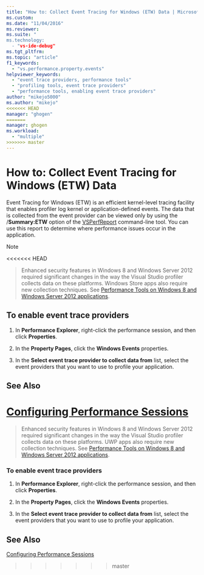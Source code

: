 ```yaml
---
title: "How to: Collect Event Tracing for Windows (ETW) Data | Microsoft Docs"
ms.custom: 
ms.date: "11/04/2016"
ms.reviewer: 
ms.suite: "
ms.technology: 
  - "vs-ide-debug"
ms.tgt_pltfrm: 
ms.topic: "article"
f1_keywords: 
  - "vs.performance.property.events"
helpviewer_keywords: 
  - "event trace providers, performance tools"
  - "profiling tools, event trace providers"
  - "performance tools, enabling event trace providers"
author: "mikejo5000"
ms.author: "mikejo"
<<<<<<< HEAD
manager: "ghogen"
=======
manager: ghogen
ms.workload: 
  - "multiple"
>>>>>>> master
---
```

# How to: Collect Event Tracing for Windows (ETW) Data

Event Tracing for Windows (ETW) is an efficient kernel-level tracing facility that enables profiler log kernel or application-defined events. The data that is collected from the event provider can be viewed only by using the /**Summary:ETW** option of the [VSPerfReport](../profiling/vsperfreport.md) command-line tool. You can use this report to determine where performance issues occur in the application.

> [!NOTE]
<<<<<<< HEAD
> Enhanced security features in Windows 8 and Windows Server 2012 required significant changes in the way the Visual Studio profiler collects data on these platforms. Windows Store apps also require new collection techniques. See [Performance Tools on Windows 8 and Windows Server 2012 applications](../profiling/performance-tools-on-windows-8-and-windows-server-2012-applications.md).

## To enable event trace providers

1. In **Performance Explorer**, right-click the performance session, and then click **Properties**.

2. In the **Property Pages**, click the **Windows Events** properties.

3. In the **Select event trace provider to collect data from** list, select the event providers that you want to use to profile your application.

## See Also

[Configuring Performance Sessions](../profiling/configuring-performance-sessions.md)
=======
>  Enhanced security features in Windows 8 and Windows Server 2012 required significant changes in the way the Visual Studio profiler collects data on these platforms. UWP apps also require new collection techniques. See [Performance Tools on Windows 8 and Windows Server 2012 applications](../profiling/performance-tools-on-windows-8-and-windows-server-2012-applications.md).  
  
### To enable event trace providers  
  
1.  In **Performance Explorer**, right-click the performance session, and then click **Properties**.  
  
2.  In the **Property Pages**, click the **Windows Events** properties.  
  
3.  In the **Select event trace provider to collect data from** list, select the event providers that you want to use to profile your application.  
  
## See Also  
 [Configuring Performance Sessions](../profiling/configuring-performance-sessions.md)
>>>>>>> master
